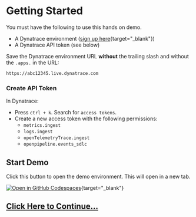 # Getting Started

You must have the following to use this hands on demo.

* A Dynatrace environment ([sign up here](https://dt-url.net/trial){target="_blank"})
* A Dynatrace API token (see below)

Save the Dynatrace environment URL **without** the trailing slash and without the `.apps.` in the URL:

```
https://abc12345.live.dynatrace.com
```

### Create API Token
In Dynatrace:

* Press `ctrl + k`. Search for `access tokens`.
* Create a new access token with the following permissions:
    * `metrics.ingest`
    * `logs.ingest`
    * `openTelemetryTrace.ingest`
    * `openpipeline.events_sdlc`

## Start Demo

Click this button to open the demo environment. This will open in a new tab.

[![Open in GitHub Codespaces](https://github.com/codespaces/badge.svg)](https://codespaces.new/dynatrace/obslab-release-validation){target="_blank"}

## [Click Here to Continue...](validate-telemetry.md)